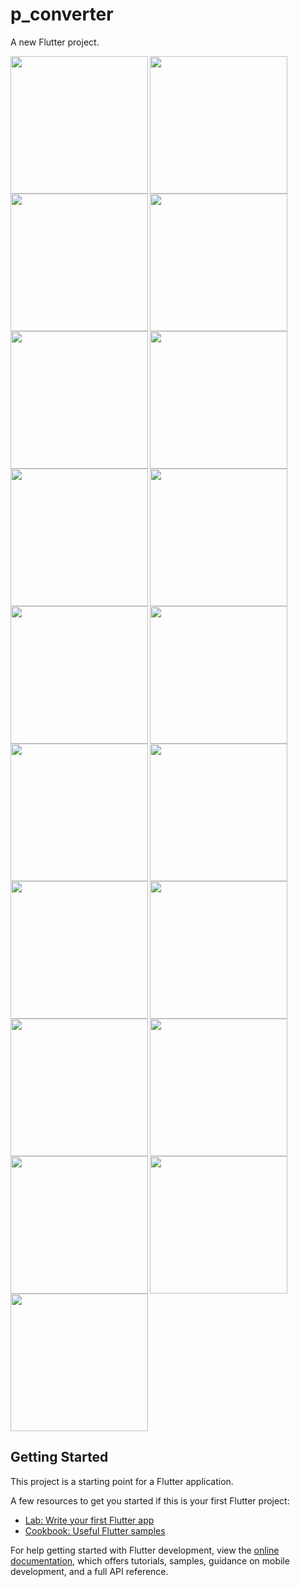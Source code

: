 # p_converter

A new Flutter project.

<img align="left" src="https://user-images.githubusercontent.com/131368083/236214494-973cdba9-a2fb-4679-b980-3587110bc702.png" width="220px">
<img align="left" src="https://user-images.githubusercontent.com/131368083/236214685-107e8211-d2d6-4ae3-8514-4fe1718dc36e.png"width="220px">
<img src="https://user-images.githubusercontent.com/131368083/236214726-f60eb755-0762-4f4f-9e49-08a7665643bc.png"width="220px">

<img align="left" src="https://user-images.githubusercontent.com/131368083/236217169-1440c34c-33db-4144-9736-ec96c02b5dc9.png" width="220px">
<img align="left" src="https://user-images.githubusercontent.com/131368083/236217281-4c9329ff-5b55-4911-bd33-a405a521af4e.png" width="220px">
<img src="https://user-images.githubusercontent.com/131368083/236217350-985d7b0d-ebaf-4ecb-bb11-4fe3c8705dd9.png" width="220px">

<img align="left" src="https://user-images.githubusercontent.com/131368083/236217670-cf650838-3ecb-445c-8224-aa03aa27dd74.png" width="220px">
<img align="left" src="https://user-images.githubusercontent.com/131368083/236217731-112f4fe0-6b88-47cd-bdb4-c56d8a706226.png" width="220px">
<img src="https://user-images.githubusercontent.com/131368083/236217890-ae0023bd-c389-46be-a830-89e761f810ae.png" width="220px">

<img align="left" src="https://user-images.githubusercontent.com/131368083/236217965-dcfd35f3-1217-4271-aa28-796601bd8986.png" width="220px">
<img align="left" src="https://user-images.githubusercontent.com/131368083/236218030-f3ce328e-9b32-4653-89c4-798b27368ac8.png" width="220px">
<img src="https://user-images.githubusercontent.com/131368083/236218093-3b6e0d54-7921-4265-a47c-1beaab27428f.png" width="220px">

<img align="left" src="https://user-images.githubusercontent.com/131368083/236218553-76b55cf2-8f5e-4652-a808-b19d1bab586d.png" width="220px">
<img align="left" src="https://user-images.githubusercontent.com/131368083/236218580-3041e8df-8648-4ab9-bf88-53ee183a9ea8.png" width="220px">
<img src="https://user-images.githubusercontent.com/131368083/236218622-e3da9bf4-a28f-4ddb-af96-75927ebe3f6e.png" width="220px">

<img align="left" src="https://user-images.githubusercontent.com/131368083/236218644-f249434b-61b2-4531-af7d-171586b57978.png" width="220px">
<img align="left" src="https://user-images.githubusercontent.com/131368083/236218684-b3114c97-55dc-4a68-9772-f79a7f3fd620.png" width="220px">
<img src="https://user-images.githubusercontent.com/131368083/236218743-416b38bb-7c74-4ea2-af0a-63e841e1a3d4.png" width="220px">

<img src="https://user-images.githubusercontent.com/131368083/236218818-9a72f5db-d29d-4c8f-84fc-e5fc38054eb9.png" width="220px">

## Getting Started

This project is a starting point for a Flutter application.

A few resources to get you started if this is your first Flutter project:

- [Lab: Write your first Flutter app](https://docs.flutter.dev/get-started/codelab)
- [Cookbook: Useful Flutter samples](https://docs.flutter.dev/cookbook)

For help getting started with Flutter development, view the
[online documentation](https://docs.flutter.dev/), which offers tutorials,
samples, guidance on mobile development, and a full API reference.
